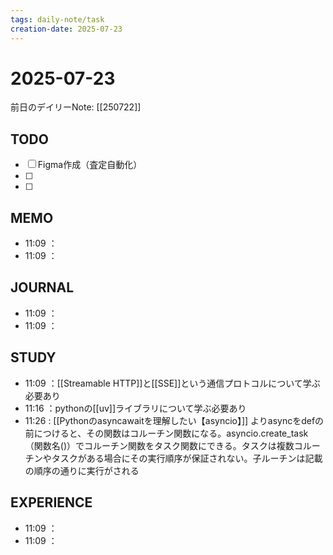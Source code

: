 ```yaml
---
tags: daily-note/task
creation-date: 2025-07-23
---
```


# 2025-07-23

 

前日のデイリーNote: [[250722]]
## TODO
- [ ] Figma作成（査定自動化）
- [ ] 
- [ ] 

## MEMO
- 11:09 ：
- 11:09 ：

## JOURNAL
- 11:09 ：
- 11:09 ：

## STUDY
- 11:09 ：[[Streamable HTTP]]と[[SSE]]という通信プロトコルについて学ぶ必要あり
- 11:16 ：pythonの[[uv]]ライブラリについて学ぶ必要あり
- 11:26  : [[Pythonのasyncawaitを理解したい【asyncio】]] よりasyncをdefの前につけると、その関数はコルーチン関数になる。asyncio.create_task（関数名()）でコルーチン関数をタスク関数にできる。タスクは複数コルーチンやタスクがある場合にその実行順序が保証されない。子ルーチンは記載の順序の通りに実行がされる

## EXPERIENCE
- 11:09 ：
- 11:09 ：
